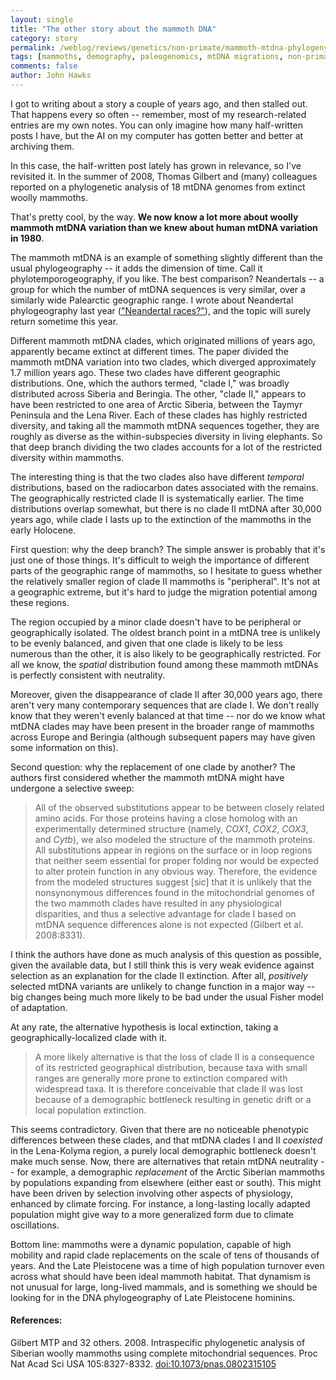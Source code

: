 ```yaml
---
layout: single 
title: "The other story about the mammoth DNA" 
category: story
permalink: /weblog/reviews/genetics/non-primate/mammoth-mtdna-phylogeny-gilbert-2008.html
tags: [mammoths, demography, paleogenomics, mtDNA migrations, non-primate, spatial dynamics] 
comments: false 
author: John Hawks 
---
```


I got to writing about a story a couple of years ago, and then stalled out. That happens every so often -- remember, most of my research-related entries are my own notes. You can only imagine how many half-written posts I have, but the AI on my computer has gotten better and better at archiving them. 

In this case, the half-written post lately has grown in relevance, so I've revisited it. In the summer of 2008, Thomas Gilbert and (many) colleagues reported on a phylogenetic analysis of 18 mtDNA genomes from extinct woolly mammoths. 

That's pretty cool, by the way. <b>We now know a lot more about woolly mammoth mtDNA variation than we knew about human mtDNA variation in 1980</b>. 

The mammoth mtDNA is an example of something slightly different than the usual phylogeography -- it adds the dimension of time. Call it phylotemporogeography, if you like. The best comparison? Neandertals -- a group for which the number of mtDNA sequences is very similar, over a similarly wide Palearctic geographic range. I wrote about Neandertal phylogeography last year (<a href="http://johnhawks.net/weblog/reviews/neandertals/neandertal_dna/fabre-2009-population-structure-mtdna-neandertals.html">"Neandertal races?"</a>), and the topic will surely return sometime this year. 


Different mammoth mtDNA clades, which originated millions of years ago, apparently became extinct at different times. The paper divided the mammoth mtDNA variation into two clades, which diverged approximately 1.7 million years ago. These two clades have different geographic distributions. One, which the authors termed, "clade I," was broadly distributed across Siberia and Beringia. The other, "clade II," appears to have been restricted to one area of Arctic Siberia, between the Taymyr Peninsula and the Lena River. Each of these clades has highly restricted diversity, and taking all the mammoth mtDNA sequences together, they are roughly as diverse as the within-subspecies diversity in living elephants. So that deep branch dividing the two clades accounts for a lot of the restricted diversity within mammoths. 

The interesting thing is that the two clades also have different <i>temporal</i> distributions, based on the radiocarbon dates associated with the remains. The geographically restricted clade II is systematically earlier. The time distributions overlap somewhat, but there is no clade II mtDNA after 30,000 years ago, while clade I lasts up to the extinction of the mammoths in the early Holocene. 

First question: why the deep branch? The simple answer is probably that it's just one of those things. It's difficult to weigh the importance of different parts of the geographic range of mammoths, so I hesitate to guess whether the relatively smaller region of clade II mammoths is "peripheral". It's not at a geographic extreme, but it's hard to judge the migration potential among these regions. 

The region occupied by a minor clade doesn't have to be peripheral or geographically isolated. The oldest branch point in a mtDNA tree is unlikely to be evenly balanced, and given that one clade is likely to be less numerous than the other, it is also likely to be geographically restricted. For all we know, the <i>spatial</i> distribution found among these mammoth mtDNAs is perfectly consistent with neutrality. 

Moreover, given the disappearance of clade II after 30,000 years ago, there aren't very many contemporary sequences that are clade I. We don't really know that they weren't evenly balanced at that time -- nor do we know what mtDNA clades may have been present in the broader range of mammoths across Europe and Beringia (although subsequent papers may have given some information on this). 


Second question: why the replacement of one clade by another? The authors first considered whether the mammoth mtDNA might have undergone a selective sweep: 


<blockquote>All of the observed substitutions appear to be between closely related amino acids. For those proteins having a close homolog with an experimentally determined structure (namely, <i>COX1</i>, <i>COX2</i>, <i>COX3</i>, and <i>Cytb</i>), we also modeled the structure of the mammoth proteins. All substitutions appear in regions on the surface or in loop regions that neither seem essential for proper folding nor would be expected to alter protein function in any obvious way. Therefore, the evidence from the modeled structures suggest [sic] that it is unlikely that the nonsynonymous differences found in the mitochondrial genomes of the two mammoth clades have resulted in any physiological disparities, and thus a selective advantage for clade I based on mtDNA sequence differences alone is not expected (Gilbert et al. 2008:8331).</blockquote>

I think the authors have done as much analysis of this question as possible, given the available data, but I still think this is very weak evidence against selection as an explanation for the clade II extinction. After all, <i>positively</i> selected mtDNA variants are unlikely to change function in a major way -- big changes being much more likely to be bad under the usual Fisher model of adaptation. 

At any rate, the alternative hypothesis is local extinction, taking a geographically-localized clade with it. 

<blockquote>A more likely alternative is that the loss of clade II is a consequence of its restricted geographical distribution, because taxa with small ranges are generally more prone to extinction compared with widespread taxa. It is therefore conceivable that clade II was lost because of a demographic bottleneck resulting in genetic drift or a local population extinction. </blockquote>

This seems contradictory. Given that there are no noticeable phenotypic differences between these clades, and that mtDNA clades I and II <i>coexisted</i> in the Lena-Kolyma region, a purely local demographic bottleneck doesn't make much sense. Now, there are alternatives that retain mtDNA neutrality -- for example, a demographic <i>replacement</i> of the Arctic Siberian mammoths by populations expanding from elsewhere (either east or south). This might have been driven by selection involving other aspects of physiology, enhanced by climate forcing. For instance, a long-lasting locally adapted population might give way to a more generalized form due to climate oscillations. 

Bottom line: mammoths were a dynamic population, capable of high mobility and rapid clade replacements on the scale of tens of thousands of years. And the Late Pleistocene was a time of high population turnover even across what should have been ideal mammoth habitat. That dynamism is not unusual for large, long-lived mammals, and is something we should be looking for in the DNA phylogeography of Late Pleistocene hominins. 



<h4>References:</h4>


<p class="cite">Gilbert MTP and 32 others. 2008. Intraspecific phylogenetic analysis of Siberian woolly mammoths using complete mitochondrial sequences. Proc Nat Acad Sci USA 105:8327-8332. <a href="http://dx.doi.org/10.1073/pnas.0802315105">doi:10.1073/pnas.0802315105</a></p>


